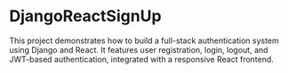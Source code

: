 # DjangoReactSignUp
This project demonstrates how to build a full-stack authentication system using Django and React. It features user registration, login, logout, and JWT-based authentication, integrated with a responsive React frontend.
